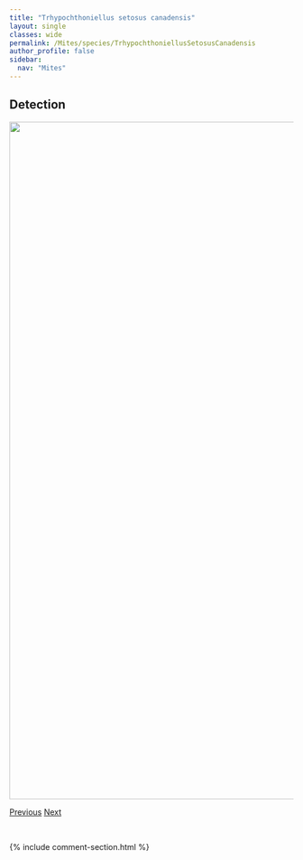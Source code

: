 ```yaml
---
title: "Trhypochthoniellus setosus canadensis"
layout: single
classes: wide
permalink: /Mites/species/TrhypochthoniellusSetosusCanadensis
author_profile: false
sidebar:
  nav: "Mites"
---
```


<h2>Detection</h2>

<a href="https://drive.google.com/uc?export=view&id=17OLS8hCY84ebarcsiXJF73dj0_f-UsXV">
<img src="https://drive.google.com/uc?export=view&id=17OLS8hCY84ebarcsiXJF73dj0_f-UsXV" height = "1200" width = "800">
</a>


<a href="/DevelopmentWebsite/Mites/species/TenulialaSp1DEW" class="pagination--pager" title="Tenuliala sp. 1 DEW">Previous</a> <a href="/DevelopmentWebsite/Mites/species/TrhypochthoniusCladonicola" class="pagination--pager" title="Trhypochthonius cladonicola">Next</a>

<p>&nbsp;</p>

{% include comment-section.html %}
